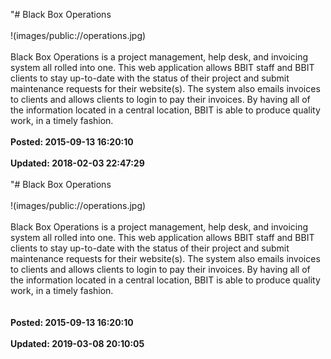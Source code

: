 "# Black Box Operations<br /><br />!(images/public://operations.jpg)<br /><br />Black Box Operations is a project management, help desk, and invoicing system all rolled into one. This web application allows BBIT staff and BBIT clients to stay up-to-date with the status of their project and submit maintenance requests for their website(s). The system also emails invoices to clients and allows clients to login to pay their invoices. By having all of the information located in a central location, BBIT is able to produce quality work, in a timely fashion.<br /><br />**Posted: 2015-09-13 16:20:10** <br /><br />**Updated: 2018-02-03 22:47:29** <br /><br />
"# Black Box Operations<br /><br />!(images/public://operations.jpg)<br /><br />Black Box Operations is a project management, help desk, and invoicing system all rolled into one. This web application allows BBIT staff and BBIT clients to stay up-to-date with the status of their project and submit maintenance requests for their website(s). The system also emails invoices to clients and allows clients to login to pay their invoices. By having all of the information located in a central location, BBIT is able to produce quality work, in a timely fashion.<br /><br /><br />**Posted: 2015-09-13 16:20:10** <br /><br />**Updated: 2019-03-08 20:10:05** <br /><br />
